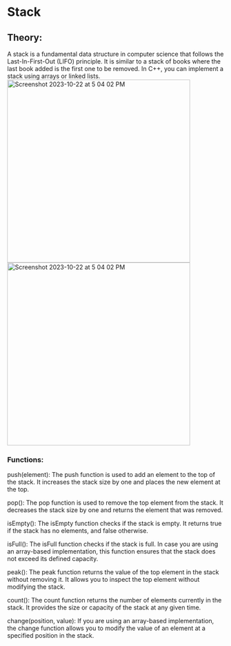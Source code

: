 # Stack
## Theory:
A stack is a fundamental data structure in computer science that follows the Last-In-First-Out (LIFO) principle. It is similar to a stack of books where the last book added is the first one to be removed. In C++, you can implement a stack using arrays or linked lists.
<img width="424" alt="Screenshot 2023-10-22 at 5 04 02 PM" src="https://github.com/Rutuja-117/Stack/assets/139907839/5920ad79-f6aa-49cb-af7c-432f6a48a128">
<img width="424" alt="Screenshot 2023-10-22 at 5 04 02 PM" src="https://github.com/Rutuja-117/Stack/assets/139907839/400fe27b-1e53-44d9-a028-34d1f2ba6b21">
### Functions:
push(element): The push function is used to add an element to the top of the stack. It increases the stack size by one and places the new element at the top.</br>

pop(): The pop function is used to remove the top element from the stack. It decreases the stack size by one and returns the element that was removed.</br>

isEmpty(): The isEmpty function checks if the stack is empty. It returns true if the stack has no elements, and false otherwise.</br>

isFull(): The isFull function checks if the stack is full. In case you are using an array-based implementation, this function ensures that the stack does not exceed its defined capacity.</br>

peak(): The peak function returns the value of the top element in the stack without removing it. It allows you to inspect the top element without modifying the stack.</br>

count(): The count function returns the number of elements currently in the stack. It provides the size or capacity of the stack at any given time.</br>

change(position, value): If you are using an array-based implementation, the change function allows you to modify the value of an element at a specified position in the stack.</br>
